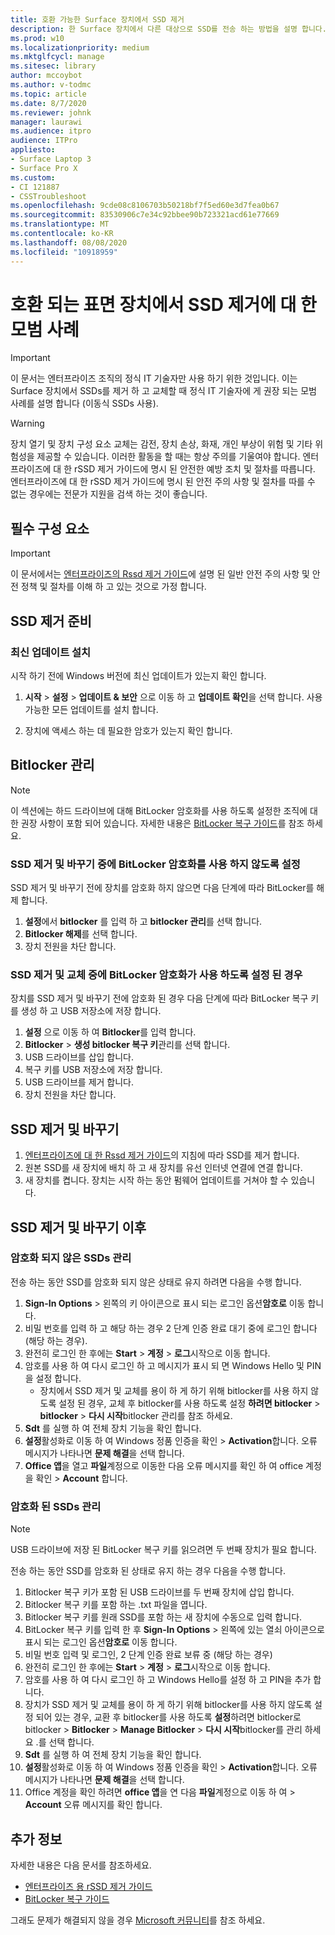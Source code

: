 ```yaml
---
title: 호환 가능한 Surface 장치에서 SSD 제거
description: 한 Surface 장치에서 다른 대상으로 SSD를 전송 하는 방법을 설명 합니다.
ms.prod: w10
ms.localizationpriority: medium
ms.mktglfcycl: manage
ms.sitesec: library
author: mccoybot
ms.author: v-todmc
ms.topic: article
ms.date: 8/7/2020
ms.reviewer: johnk
manager: laurawi
ms.audience: itpro
audience: ITPro
appliesto:
- Surface Laptop 3
- Surface Pro X
ms.custom:
- CI 121887
- CSSTroubleshoot
ms.openlocfilehash: 9cde08c8106703b50218bf7f5ed60e3d7fea0b67
ms.sourcegitcommit: 83530906c7e34c92bbee90b723321acd61e77669
ms.translationtype: MT
ms.contentlocale: ko-KR
ms.lasthandoff: 08/08/2020
ms.locfileid: "10918959"
---
```

# 호환 되는 표면 장치에서 SSD 제거에 대 한 모범 사례

> [!IMPORTANT]
> 이 문서는 엔터프라이즈 조직의 정식 IT 기술자만 사용 하기 위한 것입니다. 이는 Surface 장치에서 SSDs를 제거 하 고 교체할 때 정식 IT 기술자에 게 권장 되는 모범 사례를 설명 합니다 (이동식 SSDs 사용). 

> [!WARNING]
> 장치 열기 및 장치 구성 요소 교체는 감전, 장치 손상, 화재, 개인 부상이 위험 및 기타 위험성을 제공할 수 있습니다.  이러한 활동을 할 때는 항상 주의를 기울여야 합니다. 엔터프라이즈에 대 한 rSSD 제거 가이드에 명시 된 안전한 예방 조치 및 절차를 따릅니다. 엔터프라이즈에 대 한 rSSD 제거 가이드에 명시 된 안전 주의 사항 및 절차를 따를 수 없는 경우에는 전문가 지원을 검색 하는 것이 좋습니다. 

## 필수 구성 요소

> [!IMPORTANT]
> 이 문서에서는 [엔터프라이즈의 Rssd 제거 가이드](https://www.microsoft.com/download/100440)에 설명 된 일반 안전 주의 사항 및 안전 정책 및 절차를 이해 하 고 있는 것으로 가정 합니다.

## SSD 제거 준비 

### 최신 업데이트 설치 

시작 하기 전에 Windows 버전에 최신 업데이트가 있는지 확인 합니다.

1.  **시작**  >  **설정**  >  **업데이트 & 보안** 으로 이동 하 고 **업데이트 확인**을 선택 합니다. 사용 가능한 모든 업데이트를 설치 합니다.  

2.  장치에 액세스 하는 데 필요한 암호가 있는지 확인 합니다.  
 
## Bitlocker 관리 

> [!NOTE]
> 이 섹션에는 하드 드라이브에 대해 BitLocker 암호화를 사용 하도록 설정한 조직에 대 한 권장 사항이 포함 되어 있습니다. 자세한 내용은 [BitLocker 복구 가이드](https://docs.microsoft.com/windows/security/information-protection/bitlocker/bitlocker-recovery-guide-plan)를 참조 하세요. 

### SSD 제거 및 바꾸기 중에 BitLocker 암호화를 사용 하지 않도록 설정

SSD 제거 및 바꾸기 전에 장치를 암호화 하지 않으면 다음 단계에 따라 BitLocker를 해제 합니다.

1.  **설정**에서 **bitlocker** 를 입력 하 고 **bitlocker 관리**를 선택 합니다. 
2.  **Bitlocker 해제**를 선택 합니다. 
3.  장치 전원을 차단 합니다. 

### SSD 제거 및 교체 중에 BitLocker 암호화가 사용 하도록 설정 된 경우

장치를 SSD 제거 및 바꾸기 전에 암호화 된 경우 다음 단계에 따라 BitLocker 복구 키를 생성 하 고 USB 저장소에 저장 합니다.

1.  **설정** 으로 이동 하 여 **Bitlocker**를 입력 합니다.
2. **Bitlocker**  > **생성 bitlocker 복구 키**관리를 선택 합니다.
2.  USB 드라이브를 삽입 합니다. 
3.  복구 키를 USB 저장소에 저장 합니다.  
4.  USB 드라이브를 제거 합니다.  
5.  장치 전원을 차단 합니다. 

## SSD 제거 및 바꾸기 

1.  [엔터프라이즈에 대 한 Rssd 제거 가이드](https://www.microsoft.com/download/100440)의 지침에 따라 SSD를 제거 합니다. 
2. 원본 SSD를 새 장치에 배치 하 고 새 장치를 유선 인터넷 연결에 연결 합니다.
2.  새 장치를 켭니다. 장치는 시작 하는 동안 펌웨어 업데이트를 거쳐야 할 수 있습니다.  
 
## SSD 제거 및 바꾸기 이후

### 암호화 되지 않은 SSDs 관리 

전송 하는 동안 SSD를 암호화 되지 않은 상태로 유지 하려면 다음을 수행 합니다. 

1.  **Sign-In Options**  >  왼쪽의 키 아이콘으로 표시 되는 로그인 옵션**암호로** 이동 합니다.  
2.  비밀 번호를 입력 하 고 해당 하는 경우 2 단계 인증 완료 대기 중에 로그인 합니다 (해당 하는 경우).
3.  완전히 로그인 한 후에는 **Start**  >  **계정**  >  **로그**시작으로 이동 합니다.  
4.  암호를 사용 하 여 다시 로그인 하 고 메시지가 표시 되 면 Windows Hello 및 PIN을 설정 합니다. 
    - 장치에서 SSD 제거 및 교체를 용이 하 게 하기 위해 bitlocker를 사용 하지 않도록 설정 된 경우, 교체 후 bitlocker를 사용 하도록 설정 **하려면 bitlocker**  >  **bitlocker**  >  **다시 시작**bitlocker 관리를 참조 하세요.  
6.  **Sdt** 를 실행 하 여 전체 장치 기능을 확인 합니다.  
7.  **설정**활성화로 이동 하 여 Windows 정품 인증을 확인  >  **Activation**합니다.  오류 메시지가 나타나면 **문제 해결**을 선택 합니다. 
8.  **Office 앱**을 열고 **파일**계정으로 이동한 다음 오류 메시지를 확인 하 여 office 계정을 확인  >  **Account** 합니다.  

### 암호화 된 SSDs 관리 

> [!NOTE]
> USB 드라이브에 저장 된 BitLocker 복구 키를 읽으려면 두 번째 장치가 필요 합니다. 

전송 하는 동안 SSD를 암호화 된 상태로 유지 하는 경우 다음을 수행 합니다.

1.  Bitlocker 복구 키가 포함 된 USB 드라이브를 두 번째 장치에 삽입 합니다. 
2.  Bitlocker 복구 키를 포함 하는 .txt 파일을 엽니다. 
3.  Bitlocker 복구 키를 원래 SSD를 포함 하는 새 장치에 수동으로 입력 합니다.  
4.  BitLocker 복구 키를 입력 한 후 **Sign-In Options**  >  왼쪽에 있는 열쇠 아이콘으로 표시 되는 로그인 옵션**암호로** 이동 합니다.  
5.  비밀 번호 입력 및 로그인, 2 단계 인증 완료 보류 중 (해당 하는 경우) 
6.  완전히 로그인 한 후에는 **Start**  >  **계정**  >  **로그**시작으로 이동 합니다.  
7.  암호를 사용 하 여 다시 로그인 하 고 Windows Hello를 설정 하 고 PIN을 추가 합니다. 
8.  장치가 SSD 제거 및 교체를 용이 하 게 하기 위해 bitlocker를 사용 하지 않도록 설정 되어 있는 경우, 교환 후 bitlocker를 사용 하도록 **설정**하려면 bitlocker로 bitlocker  >  **Bitlocker**  >  **Manage Bitlocker**  >  **다시 시작**bitlocker를 관리 하세요 .를 선택 합니다.  
9.  **Sdt** 를 실행 하 여 전체 장치 기능을 확인 합니다.  
10. **설정**활성화로 이동 하 여 Windows 정품 인증을 확인  >  **Activation**합니다.  오류 메시지가 나타나면 **문제 해결**을 선택 합니다.
11. Office 계정을 확인 하려면 **office 앱**을 연 다음 **파일**계정으로 이동 하 여  >  **Account** 오류 메시지를 확인 합니다.

## 추가 정보 

자세한 내용은 다음 문서를 참조하세요.

- [엔터프라이즈 용 rSSD 제거 가이드](https://www.microsoft.com/download/100440)
- [BitLocker 복구 가이드](https://docs.microsoft.com/windows/security/information-protection/bitlocker/bitlocker-recovery-guide-plan)

그래도 문제가 해결되지 않을 경우 [Microsoft 커뮤니티](https://answers.microsoft.com/)를 참조 하세요.